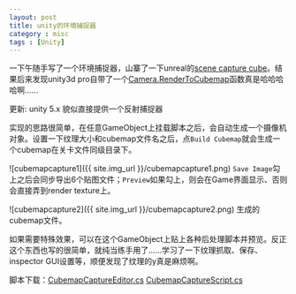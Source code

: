 ```yaml
---
layout: post
title: unity的环境捕捉器
category : misc
tags : [Unity]
---
```


一下午随手写了一个环境捕捉器，山寨了一下unreal的[scene capture cube](https://docs.unrealengine.com/latest/INT/Resources/ContentExamples/Reflections/1_6/index.html)。结果后来发现unity3d pro自带了一个[Camera.RenderToCubemap](http://docs.unity3d.com/ScriptReference/Camera.RenderToCubemap.html)函数真是哈哈哈哈啊……

更新: unity 5.x 貌似直接提供一个反射捕捉器

实现的思路很简单，在任意GameObject上挂载脚本之后，会自动生成一个摄像机对象。设置一下纹理大小和cubemap文件名之后，点`Build Cubemap`就会生成一个cubemap在关卡文件同级目录下。

![cubemapcapture1]({{ site.img_url }}/cubemapcapture1.png)
`Save Image`勾上之后会同步导出6个贴图文件；`Preview`如果勾上，则会在Game界面显示、否则会直接弄到render texture上。

![cubemapcapture2]({{ site.img_url }}/cubemapcapture2.png)
生成的cubemap文件。

如果需要特殊效果，可以在这个GameObject上贴上各种后处理脚本并预览。反正这个东西也写的很简单，就纯当练手用了……学习了一下纹理抓取、保存、inspector GUI设置等，顺便发现了纹理的y真是麻烦啊。

脚本下载：[CubemapCaptureEditor.cs](/assets/unity/CubemapCaptureEditor.cs) [CubemapCaptureScript.cs](/assets/unity/CubemapCaptureScript.cs) 